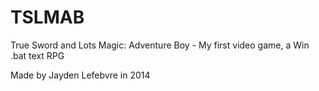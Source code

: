 # TSLMAB
 True Sword and Lots Magic: Adventure Boy - My first video game, a Win .bat text RPG

 Made by Jayden Lefebvre in 2014
